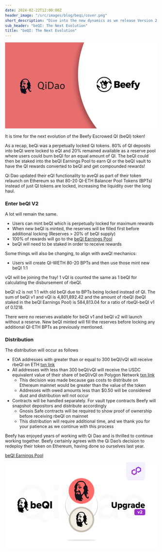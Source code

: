 ```yaml
---
date: 2024-02-22T12:00:00Z
header_image: "/src/images/blog/beqi/cover.png"
short_description: "Dive into the new dynamics as we release Version 2 of our Beefy-escrowed QI token."
sub_header: "beQI: The Next Evolution"
title: "beQI: The Next Evolution"
---
```


![](/src/images/blog/beqi/cover.png)

It is time for the next evolution of the Beefy Escrowed QI (beQI) token!

As a recap, beQi was a perpetually locked Qi tokens. 80% of QI deposits into beQI were locked to eQI and 20% remained available as a reserve pool where users could burn beQI for an equal amount of QI. The beQI could then be staked into the beQI Earnings Pool to earn QI or the beQI vault to have the QI rewards converted to beQI and get compounded rewards!

Qi Dao updated their eQI functionality to aveQI as  part of their token relaunch on Ethereum so that 80-20 QI-ETH Balancer Pool Tokens (BPTs)  instead of just QI tokens are locked, increasing the liquidity over the long haul.

### Enter beQI V2

A lot will remain the same.
* Users can mint beQI which is perpetually locked for maximum rewards
* When new beQI is minted, the reserves will be filled first before additional locking (Reserves > 20% of beQI supply)
* 100% of rewards will go to the [beQI Earnings Pool](https://app.beefy.com/vault/beqiv2-pool)
* beQI will need to be staked in order to receive rewards

Some things will also be changing, to align with aveQI mechanics:
* Users will create QI-WETH 80-20 BPTs and then use those mint new beQI 1:1

vQI will be joining the fray!  1 vQI is counted the same as 1 beQI for calculating the disbursement of rbeQI.

beQI v2 is not 1:1 with old beQI due to BPTs being locked instead of QI.  The sum of beQI v1 and vQI is 4,801,892.42 and the amount of rbeQI (beQI staked in the beQI Earnings Pool) is 584,813.04 for a ratio of rbeQI-beQI v1 of 0.1218.

There were no reserves available for beQI v1 and beQI v2 will launch without a reserve. New beQI minted will fill the reserves before locking any additional QI-ETH BPTs as previously mentioned.

### Distribution

The distribution will occur as follows
* EOA addresses with greater than or equal to 300 beQI/vQI will receive rbeQI on ETH [txn link](https://etherscan.io/tx/0x695b8cb5ef26ac81fa01adc9ddf6dd8aad61704b9f865289c5461eebc6aab960)
* All addresses with less than 300 beQI/vQI will receive the USDC equivalent value of their share of beQI/vQI on Polygon Network [txn link](https://polygonscan.com/tx/0x732db79cfb279ff2b12d789e04a59519addf46da9652390c41dd7e9dba208770)
    * This decision was made because  gas costs to distribute on Ethereum mainnet would be greater than the value of the token
    * Addresses with owed amounts less than $0.50 will be considered dust and distribution will not occur
* Contracts will be handled separately. For vault type contracts Beefy will snapshot depositors and distribute accordingly
    * Gnosis Safe contracts will be required to show proof of ownership before receiving rbeQI on mainnet
    * This distribution will require additional time, and we thank you for your patience as we continue with this process

Beefy has enjoyed years of working with Qi Dao and is thrilled to continue working together. Beefy certainly agrees with the Qi Dao’s decision to redeploy their token on Ethereum, having done so ourselves last year.

[beQI Earnings Pool](https://app.beefy.com/vault/beqiv2-pool)

![](/src/images/blog/beqi/upgrade.png)
